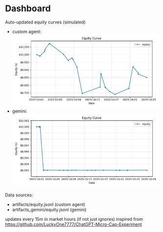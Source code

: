 # Dashboard

Auto-updated equity curves (simulated)

- custom agent: ![Equity Curve](artifacts/equity.png?v=5749884)
- gemini: ![Equity Curve (Gemini)](artifacts_gemini/equity.png?v=5749884)

Data sources:
- artifacts/equity.jsonl (custom agent)
- artifacts_gemini/equity.jsonl (gemini)

updates every 15m in market hours (if not just ignores)
inspired from https://github.com/LuckyOne7777/ChatGPT-Micro-Cap-Experiment